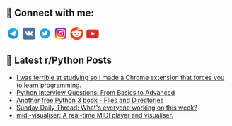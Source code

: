 ## 🔎 Connect with me:
[<img src="https://github.com/bullbesh/bullbesh/blob/main/images/Telegram.png" width="32" height="32" />](https://t.me/bullbesh)
[<img src="https://github.com/bullbesh/bullbesh/blob/main/images/VK.png" width="32" height="32" />](https://vk.com/bullbesh)
[<img src="https://github.com/bullbesh/bullbesh/blob/main/images/Twitter.png" width="32" height="32" />](https://twitter.com/bullbesh1)
[<img src="https://github.com/bullbesh/bullbesh/blob/main/images/Instagram.png" width="32" height="32" />](https://www.instagram.com/bullbesh)
[<img src="https://github.com/bullbesh/bullbesh/blob/main/images/Reddit.png" width="32" height="32" />](https://www.reddit.com/user/bullbesh)
[<img src="https://github.com/bullbesh/bullbesh/blob/main/images/YouTube.png" width="32" height="32" />](https://www.youtube.com/channel/UCtfjRs6uzgq5mfm8S06WTcg)

## 📕 Latest r/Python Posts
<!-- BLOG-POST-LIST:START -->
- [I was terrible at studying so I made a Chrome extension that forces you to learn programming.](https://www.reddit.com/r/Python/comments/1nh3rlv/i_was_terrible_at_studying_so_i_made_a_chrome/)
- [Python Interview Questions: From Basics to Advanced](https://www.reddit.com/r/Python/comments/1nh1lj2/python_interview_questions_from_basics_to_advanced/)
- [Another free Python 3 book - Files and Directories](https://www.reddit.com/r/Python/comments/1ngy2ha/another_free_python_3_book_files_and_directories/)
- [Sunday Daily Thread: What&#39;s everyone working on this week?](https://www.reddit.com/r/Python/comments/1ngcnn7/sunday_daily_thread_whats_everyone_working_on/)
- [midi-visualiser: A real-time MIDI player and visualiser.](https://www.reddit.com/r/Python/comments/1ng9en6/midivisualiser_a_realtime_midi_player_and/)
<!-- BLOG-POST-LIST:END -->
